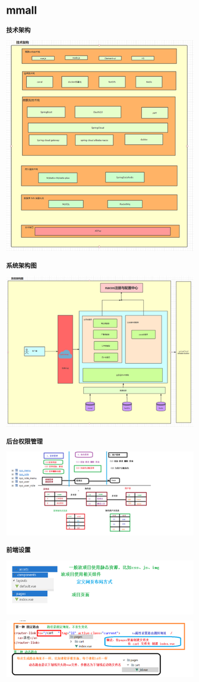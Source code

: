 # mmall


### 技术架构
![](./image/2020-06-06_163033.png)

### 系统架构图
![](./image/2020-06-06_163135.png)

### 后台权限管理
![](./image/权限管理.png)

### 前端设置
![](./image/vue文件夹介绍.png)

![](./image/vue路由设置.png)

